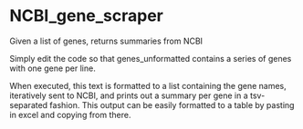 # NCBI_gene_scraper
 Given a list of genes, returns summaries from NCBI

Simply edit the code so that genes_unformatted contains a series of genes with one gene per line.

When executed, this text is formatted to a list containing the gene names, iteratively sent to NCBI, and prints out a summary per gene in a tsv-separated fashion.
This output can be easily formatted to a table by pasting in excel and copying from there.
